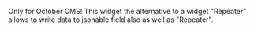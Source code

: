 Only for October CMS! This widget the alternative to a widget "Repeater" allows to write data to jsonable field also as well as "Repeater".